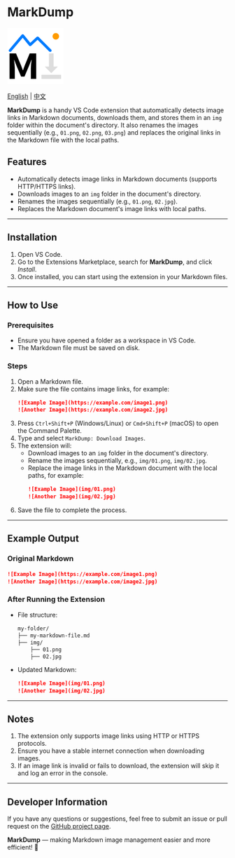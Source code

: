 # MarkDump

![logo](./images/icon.png)

[English](./README.md) | [中文](./README_CN.md)

**MarkDump** is a handy VS Code extension that automatically detects image links in Markdown documents, downloads them, and stores them in an `img` folder within the document's directory. It also renames the images sequentially (e.g., `01.png`, `02.png`, `03.png`) and replaces the original links in the Markdown file with the local paths.

## Features
- Automatically detects image links in Markdown documents (supports HTTP/HTTPS links).
- Downloads images to an `img` folder in the document's directory.
- Renames the images sequentially (e.g., `01.png`, `02.jpg`).
- Replaces the Markdown document's image links with local paths.

---

## Installation
1. Open VS Code.
2. Go to the Extensions Marketplace, search for **MarkDump**, and click *Install*.
3. Once installed, you can start using the extension in your Markdown files.

---

## How to Use

### Prerequisites
- Ensure you have opened a folder as a workspace in VS Code.
- The Markdown file must be saved on disk.

### Steps
1. Open a Markdown file.
2. Make sure the file contains image links, for example:
   ```markdown
   ![Example Image](https://example.com/image1.png)
   ![Another Image](https://example.com/image2.jpg)
   ```
3. Press `Ctrl+Shift+P` (Windows/Linux) or `Cmd+Shift+P` (macOS) to open the Command Palette.
4. Type and select `MarkDump: Download Images`.
5. The extension will:
   - Download images to an `img` folder in the document's directory.
   - Rename the images sequentially, e.g., `img/01.png`, `img/02.jpg`.
   - Replace the image links in the Markdown document with the local paths, for example:
     ```markdown
     ![Example Image](img/01.png)
     ![Another Image](img/02.jpg)
     ```
6. Save the file to complete the process.

---

## Example Output
### Original Markdown
```markdown
![Example Image](https://example.com/image1.png)
![Another Image](https://example.com/image2.jpg)
```

### After Running the Extension
- File structure:
  ```
  my-folder/
  ├── my-markdown-file.md
  ├── img/
      ├── 01.png
      ├── 02.jpg
  ```
- Updated Markdown:
  ```markdown
  ![Example Image](img/01.png)
  ![Another Image](img/02.jpg)
  ```

---

## Notes
1. The extension only supports image links using HTTP or HTTPS protocols.
2. Ensure you have a stable internet connection when downloading images.
3. If an image link is invalid or fails to download, the extension will skip it and log an error in the console.

---

## Developer Information
If you have any questions or suggestions, feel free to submit an issue or pull request on the [GitHub project page](https://github.com/TinyFunction/MarkDump).

**MarkDump** — making Markdown image management easier and more efficient! 🎉
